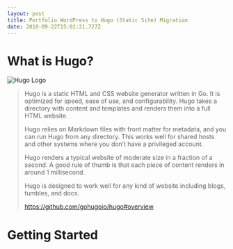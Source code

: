 ```yaml
---
layout: post
title: Portfolio WordPress to Hugo (Static Site) Migration
date: 2018-09-22T15:01:21.727Z
---
```

# What is Hugo?

![Hugo Logo](/img/uploads/hugo-logo.png)

> Hugo is a static HTML and CSS website generator written in Go. It is optimized for speed, ease of use, and configurability. Hugo takes a directory with content and templates and renders them into a full HTML website.
>
> Hugo relies on Markdown files with front matter for metadata, and you can run Hugo from any directory. This works well for shared hosts and other systems where you don’t have a privileged account.
>
> Hugo renders a typical website of moderate size in a fraction of a second. A good rule of thumb is that each piece of content renders in around 1 millisecond.
>
> Hugo is designed to work well for any kind of website including blogs, tumbles, and docs.
>
> <https://github.com/gohugoio/hugo#overview>



# Getting Started
